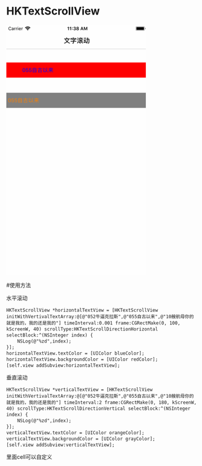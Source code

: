# HKTextScrollView

![textScroll](https://github.com/hooyking/HKTextScrollView/blob/master/textScroll.gif?raw=true@w=100h=50)

#使用方法

水平滚动
```
HKTextScrollView *horizontalTextView = [HKTextScrollView initWithVertivalTextArray:@[@"052牛逼克拉斯",@"055自古以来",@"10艘航母你的就是我的，我的还是我的"] timeInterval:0.001 frame:CGRectMake(0, 100, kScreenW, 40) scrollType:HKTextScrollDirectionHorizontal selectBlock:^(NSInteger index) {
    NSLog(@"%zd",index);
}];
horizontalTextView.textColor = [UIColor blueColor];
horizontalTextView.backgroundColor = [UIColor redColor];
[self.view addSubview:horizontalTextView];
```
垂直滚动
```
HKTextScrollView *verticalTextView = [HKTextScrollView initWithVertivalTextArray:@[@"052牛逼克拉斯",@"055自古以来",@"10艘航母你的就是我的，我的还是我的"] timeInterval:2 frame:CGRectMake(0, 180, kScreenW, 40) scrollType:HKTextScrollDirectionVertical selectBlock:^(NSInteger index) {
    NSLog(@"%zd",index);
}];
verticalTextView.textColor = [UIColor orangeColor];
verticalTextView.backgroundColor = [UIColor grayColor];
[self.view addSubview:verticalTextView];
```
里面cell可以自定义
